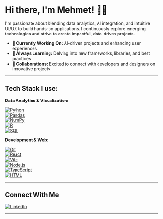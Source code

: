 # Hi there, I'm Mehmet! 👻👋

I'm passionate about blending data analytics, AI integration, and intuitive UI/UX to build hands-on applications. I continuously explore emerging technologies and strive to create impactful, data-driven projects.

- 🔭 **Currently Working On:** AI-driven projects and enhancing user experiences  
- 🌱 **Always Learning:** Delving into new frameworks, libraries, and best practices  
- 👯 **Collaborations:** Excited to connect with developers and designers on innovative projects  

---


## Tech Stack I use:

**Data Analytics & Visualization:**

[![Python](https://img.shields.io/badge/Python-3776AB?style=flat&logo=python&logoColor=white)](https://www.python.org/)  
[![Pandas](https://img.shields.io/badge/Pandas-150458?style=flat&logo=pandas&logoColor=white)](https://pandas.pydata.org/)  
[![NumPy](https://img.shields.io/badge/NumPy-013243?style=flat&logo=numpy&logoColor=white)](https://numpy.org/)  
[![R](https://img.shields.io/badge/R-276DC3?style=flat&logo=r&logoColor=white)](https://www.r-project.org/)  
[![SQL](https://img.shields.io/badge/SQL-4479A1?style=flat&logo=mysql&logoColor=white)](https://www.mysql.com/)

**Development & Web:**

[![Git](https://img.shields.io/badge/Git-F05032?style=flat&logo=git&logoColor=white)](https://git-scm.com/)  
[![React](https://img.shields.io/badge/React-61DAFB?style=flat&logo=react&logoColor=white)](https://reactjs.org/)  
[![Vite](https://img.shields.io/badge/Vite-646CFF?style=flat&logo=vite&logoColor=white)](https://vitejs.dev/)  
[![Node.js](https://img.shields.io/badge/Node.js-339933?style=flat&logo=node.js&logoColor=white)](https://nodejs.org/)  
[![TypeScript](https://img.shields.io/badge/TypeScript-3178C6?style=flat&logo=typescript&logoColor=white)](https://www.typescriptlang.org/)  
[![HTML](https://img.shields.io/badge/HTML-E34F26?style=flat&logo=html5&logoColor=white)](https://developer.mozilla.org/en-US/docs/Web/HTML)




---

## Connect With Me

[![LinkedIn](https://img.shields.io/badge/LinkedIn-blue?style=flat&logo=linkedin)](https://www.linkedin.com/in/mehmetyerlikaya/)


---
